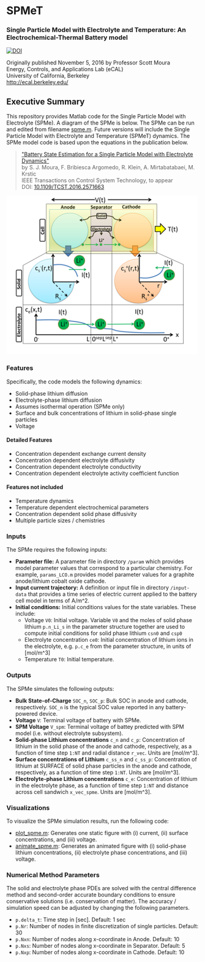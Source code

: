 # SPMeT
### Single Particle Model with Electrolyte and Temperature: An Electrochemical-Thermal Battery model
[![DOI](https://zenodo.org/badge/DOI/10.5281/zenodo.164958.svg)](https://doi.org/10.5281/zenodo.164958)

Originally published November 5, 2016 by Professor Scott Moura  
Energy, Controls, and Applications Lab (eCAL)  
University of California, Berkeley  
http://ecal.berkeley.edu/  

## Executive Summary
This repository provides Matlab code for the Single Particle Model with Electrolyte (SPMe). A diagram of the SPMe is below. The SPMe can be run and edited from filename [spme.m](spme.m). Future versions will include the Single Particle Model with Electrolyte and Temperature (SPMeT) dynamics. The SPMe model code is based upon the equations in the publication below.  

> ["Battery State Estimation for a Single Particle Model with Electrolyte Dynamics"](https://ecal.berkeley.edu/pubs/SPMe-Obs-Journal-Final.pdf)  
> by S. J. Moura, F. Bribiesca Argomedo, R. Klein, A. Mirtabatabaei, M. Krstic  
> IEEE Transactions on Control System Technology, to appear  
> DOI: [10.1109/TCST.2016.2571663](http://dx.doi.org/10.1109/TCST.2016.2571663)  

<img src="img/SPMe.png" alt="SPMe Diagram" width="500px">

### Features
Specifically, the code models the following dynamics:  
* Solid-phase lithium diffusion
* Electrolyte-phase lithium diffusion
* Assumes isothermal operation (SPMe only)
* Surface and bulk concentrations of lithium in solid-phase single particles
* Voltage

#### Detailed Features
* Concentration dependent exchange current density
* Concentration dependent electrolyte diffusivity
* Concentration dependent electrolyte conductivity
* Concentration dependent electrolyte activity coefficient function  

#### Features not included
* Temperature dynamics
* Temperature dependent electrochemical parameters
* Concentration dependent solid phase diffusivity
* Multiple particle sizes / chemistries

### Inputs
The SPMe requires the following inputs:  
* __Parameter file:__ A parameter file in directory ``/param`` which provides model parameter values that correspond to a particular chemistry. For example, ``params_LCO.m`` provides model parameter values for a graphite anode/lithium cobalt oxide cathode.
* __Input current trajectory:__ A definition or input file in directory ``/input-data`` that provides a time series of electric current applied to the battery cell model in terms of A/m^2.
* __Initial conditions:__ Initial conditions values for the state variables. These include:
  - Voltage ``V0``: Initial voltage. Variable ``V0`` and the moles of solid phase lithium ``p.n_Li_s`` in the parameter structure together are used to compute initial conditions for solid phase lithium ``csn0`` and ``csp0``
  - Electrolyte concentration ``ce0``: Initial concentration of lithium ions in the electrolyte, e.g. ``p.c_e`` from the parameter structure, in units of [mol/m^3]
  - Temperature ``T0``: Initial temperature.
 
### Outputs
The SPMe simulates the following outputs:
* __Bulk State-of-Charge__ ``SOC_n``, ``SOC_p``: Bulk SOC in anode and cathode, respectively. ``SOC_n`` is the typical SOC value reported in any battery-powered device.
* __Voltage__ ``V``: Terminal voltage of battery with SPMe.
* __SPM Voltage__ ``V_spm``: Terminal voltage of battey predicted with SPM model (i.e. without electrolyte subsystem).
* __Solid-phase Lithium concentrations__ ``c_n`` and ``c_p``: Concentration of lithium in the solid phase of the anode and cathode, respectively, as a function of time step ``1:NT`` and radial distance ``r_vec``. Units are [mol/m^3].
* __Surface concentrations of Lithium__ ``c_ss_n`` and ``c_ss_p``: Concentration of lithium at SURFACE of solid phase particles in the anode and cathode, respectively, as a function of time step ``1:NT``. Units are [mol/m^3].
* __Electrolyte-phase Lithium concentrations__ ``c_e``: Concentration of lithium in the electrolyte phase, as a function of time step ``1:NT`` and distance across cell sandwich ``x_vec_spme``. Units are [mol/m^3].

### Visualizations
To visualize the SPMe simulation results, run the following code:
* [plot_spme.m](plot_spme.m): Generates one static figure with (i) current, (ii) surface concentrations, and (iii) voltage.
* [animate_spme.m](animate_spme.m): Generates an animated figure with (i) solid-phase lithium concentrations, (ii) electrolyte phase concentrations, and (iii) voltage.

### Numerical Method Parameters
The solid and electrolyte phase PDEs are solved with the central difference method and second-order accurate boundary conditions to ensure conservative solutions (i.e. conservation of matter). The accuracy / simulation speed can be adjusted by changing the following parameters.
* ``p.delta_t``: Time step in [sec]. Default: 1 sec
* ``p.Nr``: Number of nodes in finite discretization of single particles. Default: 30
* ``p.Nxn``: Number of nodes along x-coordinate in Anode. Default: 10
* ``p.Nxs``: Number of nodes along x-coordinate in Separator. Default: 5
* ``p.Nxp``: Number of nodes along x-coordinate in Cathode. Default: 10
